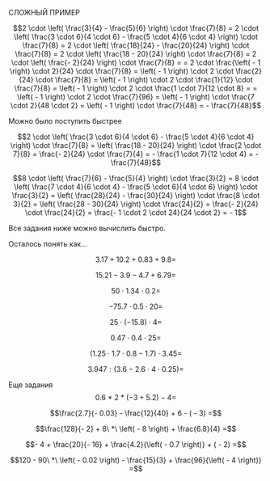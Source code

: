 СЛОЖНЫЙ ПРИМЕР

$$2 \cdot \left( \frac{3}{4} - \frac{5}{6} \right) \cdot \frac{7}{8} = 2 \cdot \left( \frac{3 \cdot 6}{4 \cdot 6} - \frac{5 \cdot 4}{6 \cdot 4} \right) \cdot \frac{7}{8} = 2 \cdot \left( \frac{18}{24} - \frac{20}{24} \right) \cdot \frac{7}{8} = 2 \cdot \left( \frac{18 - 20}{24} \right) \cdot \frac{7}{8} = 2 \cdot \left( \frac{- 2}{24} \right) \cdot \frac{7}{8} = = 2 \cdot \frac{\left( - 1 \right) \cdot 2}{24} \cdot \frac{7}{8} = \left( - 1 \right) \cdot 2 \cdot \frac{2}{24} \cdot \frac{7}{8} = \left( - 1 \right) \cdot 2 \cdot \frac{1}{12} \cdot \frac{7}{8} = \left( - 1 \right) \cdot 2 \cdot \frac{1 \cdot 7}{12 \cdot 8} = = \left( - 1 \right) \cdot 2 \cdot \frac{7}{96} = \left( - 1 \right) \cdot \frac{7 \cdot 2}{48 \cdot 2} = \left( - 1 \right) \cdot \frac{7}{48} = - \frac{7}{48}$$

Можно было поступить быстрее

$$2 \cdot \left( \frac{3 \cdot 6}{4 \cdot 6} - \frac{5 \cdot 4}{6 \cdot 4} \right) \cdot \frac{7}{8} = \left( \frac{18 - 20}{24} \right) \cdot \frac{2 \cdot 7}{8} = \frac{- 2}{24} \cdot \frac{7}{4} = - \frac{1 \cdot 7}{12 \cdot 4} = - \frac{7}{48}$$

$$8 \cdot \left( \frac{7}{6} - \frac{5}{4} \right) \cdot \frac{3}{2} = 8 \cdot \left( \frac{7 \cdot 4}{6 \cdot 4} - \frac{5 \cdot 6}{4 \cdot 6} \right) \cdot \frac{3}{2} = \left( \frac{28}{24} - \frac{30}{24} \right) \cdot \frac{8 \cdot 3}{2} = \left( \frac{28 - 30}{24} \right) \cdot \frac{24}{2} = \frac{- 2}{24} \cdot \frac{24}{2} = \frac{- 1 \cdot 2 \cdot 24}{24 \cdot 2} = - 1$$

Все задания ниже можно вычислить быстро.

Осталось понять как…

$$3.17 + 10.2 + 0.83 + 9.8 =$$

$$15.21 - 3.9 - 4.7 + 6.79 =$$

$$50 \cdot 1.34 \cdot 0.2 =$$

$$- 75.7 \cdot 0.5 \cdot 20 =$$

$$25 \cdot ( - 15.8) \cdot 4 =$$

$$0.47 \cdot 0.4 \cdot 25 =$$

$$\left( 1.25 \cdot 1.7 \cdot 0.8 - 1.7 \right) \cdot 3.45 =$$

$$3.947:\left( 3.6 - 2.6 \cdot 4 \cdot 0.25 \right) =$$

Еще задания
$$0.6\ *\ 2\ *\ ( - 3 + 5.2) - 4 =$$

$$\frac{2.7}{- 0.03} - \frac{12}{40} + 6 - ( - 3) =$$

$$\frac{128}{- 2} + 8\ *\ \left( - 8 \right) + \frac{6.8}{4} =$$

$$- 4 + \frac{20}{- 16} + \frac{4.2}{\left( - 0.7 \right)} + ( - 2) =$$

$$120 - 90\ *\ \left( - 0.02 \right) - \frac{15}{3} + \frac{96}{\left( - 4 \right)} =$$
